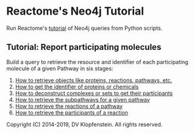 # Reactome's Neo4j Tutorial
Run Reactome's [tutorial](https://reactome.org/dev/graph-database/extract-participating-molecules) of Neo4j queries from Python scripts.

## Tutorial: Report participating molecules
Build a query to retrieve the resource and identifier of each participating molecule of a given Pathway in six stages:

1. [How to retrieve objects like proteins, reactions, pathways, etc.](https://reactome.org/dev/graph-database/extract-participating-molecules#retrieving-objects)
2. [How to get the identifier of proteins or chemicals](https://reactome.org/dev/graph-database/extract-participating-molecules#identifiers-proteins-or-chemicals)
3. [How to deconstruct complexes or sets to get their participants](https://reactome.org/dev/graph-database/extract-participating-molecules#complexes-sets-participants)
4. [How to retrieve the subpathways for a given pathway](https://reactome.org/dev/graph-database/extract-participating-molecules#retrieving-pathways)
5. [How to retrieve the reactions of a pathway](https://reactome.org/dev/graph-database/extract-participating-molecules#retrieving-reactions)
6. [How to retrieve the participants of a reaction](https://reactome.org/dev/graph-database/extract-participating-molecules#joining-pieces)

Copyright (C) 2014-2019, DV Klopfenstein. All rights reserved.
